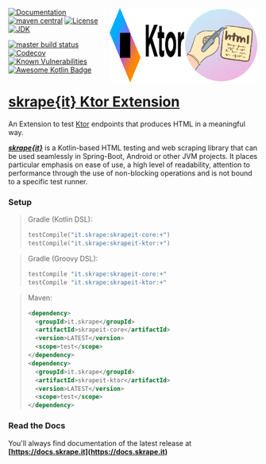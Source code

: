 <a href="https://docs.skrape.it/docs/"><img width="150px" height="150px" align="right" src="skrape.png"/><a/>
<a href="https://ktor.io/"><img width="150px" height="150px" align="right" src="ktor.png"/><a/>

[![Documentation](https://img.shields.io/badge/skrape%7Bit%7D-docs-blue.svg)](https://docs.skrape.it)
[![maven central](https://img.shields.io/maven-central/v/it.skrape/skrapeit-ktor.svg?color=0)](https://search.maven.org/search?q=g:it.skrape%20AND%20a:skrapeit-ktor&skrapeit-ktor=gav)
[![License](https://img.shields.io/github/license/skrapeit/skrape.it.svg)](https://github.com/skrapeit/skrape.it/blob/master/LICENSE)
[![JDK](https://img.shields.io/badge/jdk-8-green.svg)](http://www.oracle.com/technetwork/java/javase/downloads/index.html)

[![master build status](https://img.shields.io/travis/skrapeit/skrapeit-ktor-extension.svg?label=master)](https://travis-ci.org/skrapeit/skrapeit-ktor-extension)
[![Codecov](https://img.shields.io/codecov/c/github/skrapeit/skrapeit-ktor-extension.svg)](https://codecov.io/gh/skrapeit/skrapeit-ktor-extension)
[![Known Vulnerabilities](https://snyk.io/test/github/skrapeit/skrapeit-ktor-extension/badge.svg?targetFile=pom.xml)](https://snyk.io/test/github/skrapeit/skrapeit-ktor-extension?targetFile=pom.xml)
[![Awesome Kotlin Badge](https://kotlin.link/awesome-kotlin.svg)](https://github.com/KotlinBy/awesome-kotlin)

[skrape{it} Ktor Extension](https://docs.skrape.it)
======================================================

An Extension to test [Ktor](https://ktor.io/) endpoints that produces HTML in a meaningful way.

_**[skrape{it}](http://www.skrape.it)**_ is a Kotlin-based HTML testing and web scraping library
that can be used seamlessly in Spring-Boot, Android or other JVM projects.
It places particular emphasis on ease of use, a high level of readability, 
attention to performance through the use of non-blocking operations and is not 
bound to a specific test runner.

### Setup
> Gradle (Kotlin DSL):
>```kotlin
>testCompile("it.skrape:skrapeit-core:+")
>testCompile("it.skrape:skrapeit-ktor:+")
>```

> Gradle (Groovy DSL):
>```groovy
>testCompile "it.skrape:skrapeit-core:+"
>testCompile "it.skrape:skrapeit-ktor:+"
>```

> Maven:
>```xml
><dependency>
>   <groupId>it.skrape</groupId>
>   <artifactId>skrapeit-core</artifactId>
>   <version>LATEST</version>
>   <scope>test</scope>
> </dependency>
><dependency>
>   <groupId>it.skrape</groupId>
>   <artifactId>skrapeit-ktor</artifactId>
>   <version>LATEST</version>
>   <scope>test</scope>
> </dependency>
>```

### Read the Docs

You'll always find documentation of the latest release at 
**[https://docs.skrape.it](https://docs.skrape.it)**
